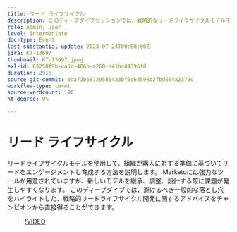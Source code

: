```yaml
---
title: リード ライフサイクル
description: このディープダイブセッションでは、戦略的なリードライフサイクルモデルでリードを効果的に引き付け、育成する方法を説明します。新しいモデルを継承、調整、設計する際に一般的な落とし穴を回避することについてのMarketo チャンピオンのアドバイスを紹介します。
role: Admin, User
level: Intermediate
doc-type: Event
last-substantial-update: 2023-07-24T00:00:00Z
jira: KT-13697
thumbnail: KT-13697.jpeg
exl-id: 03258f9b-ca5d-406b-a260-e41bc04396f8
duration: 2916
source-git-commit: 8da73b657295864a3bf6c64598b2fbd664a2379d
workflow-type: tm+mt
source-wordcount: '96'
ht-degree: 0%

---
```


# リード ライフサイクル

リードライフサイクルモデルを使用して、組織が購入に対する準備に基づいてリードをエンゲージメントし育成する方法を説明します。 Marketoには強力なツールが用意されていますが、新しいモデルを継承、調整、設計する際に課題が発生しやすくなります。 このディープダイブでは、避けるべき一般的な落とし穴をハイライトした、戦略的リードライフサイクル開発に関するアドバイスをチャンピオンから直接得ることができます。

>[!VIDEO](https://video.tv.adobe.com/v/3421711/?learn=on)
